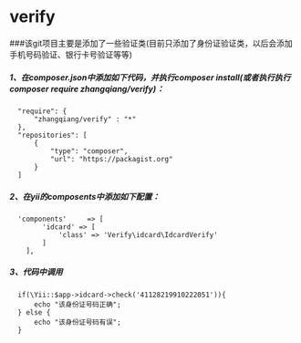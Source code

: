 # verify

###该git项目主要是添加了一些验证类(目前只添加了身份证验证类，以后会添加手机号码验证、银行卡号验证等等)

##### 1、在composer.json中添加如下代码，并执行composer install(或者执行执行composer require zhangqiang/verify)：
```
  "require": {
      "zhangqiang/verify" : "*"
  },
  "repositories": [
      {
          "type": "composer",
          "url": "https://packagist.org"
      }
  ]
```

##### 2、在yii的composents中添加如下配置：
```
  'components'     => [
		'idcard' => [
            'class' => 'Verify\idcard\IdcardVerify'
        ]
	],
```

##### 3、代码中调用

```
  if(\Yii::$app->idcard->check('41128219910222051')){
      echo "该身份证号码正确";
  } else {
      echo "该身份证号码有误";
  }
```
